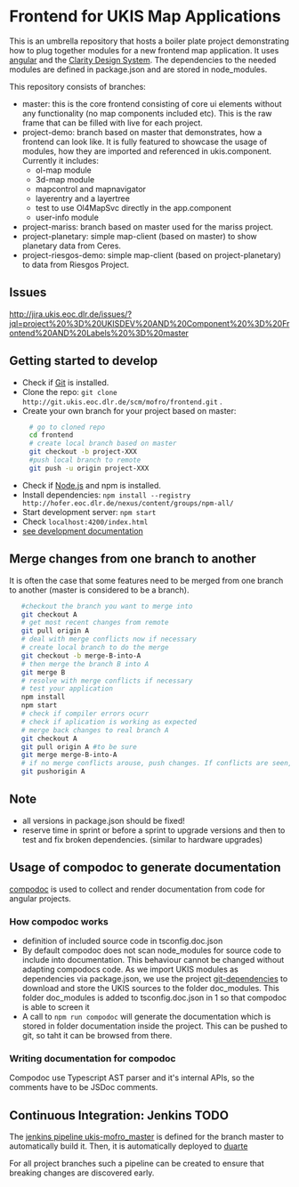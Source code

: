 # Frontend for UKIS Map Applications

This is an umbrella repository that hosts a boiler plate project demonstrating how to plug together modules for a new frontend map application. 
It uses [angular](https://angular.io/) and the [Clarity Design System](https://vmware.github.io/clarity/).
The dependencies to the needed modules are defined in package.json and are stored in node_modules.  

This repository consists of branches: 
- master: this is the core frontend consisting of core ui elements without any functionality (no map components included etc). This is the raw frame that can be filled with live for each project. 
- project-demo: branch based on master that demonstrates, how a frontend can look like. It is fully featured to showcase the usage of modules, how they are imported and referenced in ukis.component. Currently it includes: 
    - ol-map module
    - 3d-map module
    - mapcontrol and mapnavigator
    - layerentry and a layertree
    - test to use Ol4MapSvc directly in the app.component
    - user-info module
- project-mariss: branch based on master used for the mariss project.
- project-planetary: simple map-client (based on master) to show planetary data from Ceres.
- project-riesgos-demo: simple map-client (based on project-planetary) to data from Riesgos Project.



## Issues
 http://jira.ukis.eoc.dlr.de/issues/?jql=project%20%3D%20UKISDEV%20AND%20Component%20%3D%20Frontend%20AND%20Labels%20%3D%20master

## Getting started to develop
- Check if [Git](https://git-scm.com/) is installed.
- Clone the repo: `git clone http://git.ukis.eoc.dlr.de/scm/mofro/frontend.git` . 
- Create your own branch for your project based on master: 
```bash
     # go to cloned repo
     cd frontend
     # create local branch based on master
     git checkout -b project-XXX
     #push local branch to remote
     git push -u origin project-XXX
```
- Check if [Node.js](https://nodejs.org/) and npm is installed.
- Install dependencies: `npm install --registry http://hofer.eoc.dlr.de/nexus/content/groups/npm-all/`
- Start development server: `npm start`
- Check `localhost:4200/index.html`
- [see development documentation](DEVELOPMENT.md)

## Merge changes from one branch to another
It is often the case that some features need to be merged from one branch to another (master is considered to be a branch).
```bash
   #checkout the branch you want to merge into
   git checkout A
   # get most recent changes from remote
   git pull origin A
   # deal with merge conflicts now if necessary
   # create local branch to do the merge
   git checkout -b merge-B-into-A
   # then merge the branch B into A
   git merge B
   # resolve with merge conflicts if necessary
   # test your application
   npm install
   npm start
   # check if compiler errors ocurr
   # check if aplication is working as expected
   # merge back changes to real branch A
   git checkout A
   git pull origin A #to be sure
   git merge merge-B-into-A
   # if no merge conflicts arouse, push changes. If conflicts are seen, resolve, test and push on success
   git pushorigin A
```

## Note
- all versions in package.json should be fixed! 
- reserve time in sprint or before a sprint to upgrade versions and then to test and fix broken dependencies. (similar to hardware upgrades)

## Usage of compodoc to generate documentation
[compodoc](https://github.com/compodoc/compodoc) is used to collect and render documentation from code for angular projects. 

### How compodoc works 

* definition of included source code in tsconfig.doc.json
* By default compodoc does not scan node_modules for source code to include into documentation. This behaviour cannot be changed without adapting compodocs code. As we import UKIS modules as dependencies via package.json, we use the project [git-dependencies](http://git.ukis.eoc.dlr.de/scm/admin/npm-git-dependencies.git) to download and store the UKIS sources to the folder doc_modules. This folder doc_modules is added to tsconfig.doc.json in 1 so that compodoc is able to screen it
* A call to `npm run compodoc` will generate the documentation which is stored in folder documentation inside the project. This can be pushed to git, so taht it can be browsed from there. 

### Writing documentation for compodoc

Compodoc use Typescript AST parser and it's internal APIs, so the comments have to be JSDoc comments. 




## Continuous Integration: Jenkins TODO

The [jenkins pipeline ukis-mofro_master](http://torres.eoc.dlr.de/job/ukis-mofro_master/) is defined for the branch master to automatically build it. Then, it is automatically deployed to [duarte](//duarte.eoc.dlr.de/master/) 

For all project branches such a pipeline can be created to ensure that breaking changes are discovered early.
